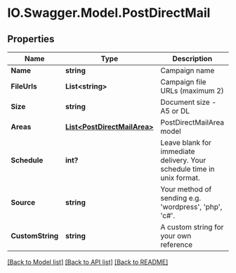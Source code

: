 # IO.Swagger.Model.PostDirectMail
## Properties

Name | Type | Description | Notes
------------ | ------------- | ------------- | -------------
**Name** | **string** | Campaign name | 
**FileUrls** | **List&lt;string&gt;** | Campaign file URLs (maximum 2) | 
**Size** | **string** | Document size - A5 or DL | 
**Areas** | [**List&lt;PostDirectMailArea&gt;**](PostDirectMailArea.md) | PostDirectMailArea model | 
**Schedule** | **int?** | Leave blank for immediate delivery. Your schedule time in unix format. | [optional] [default to 0]
**Source** | **string** | Your method of sending e.g. &#39;wordpress&#39;, &#39;php&#39;, &#39;c#&#39;. | [optional] [default to "sdk"]
**CustomString** | **string** | A custom string for your own reference | [optional] 

[[Back to Model list]](../README.md#documentation-for-models) [[Back to API list]](../README.md#documentation-for-api-endpoints) [[Back to README]](../README.md)


